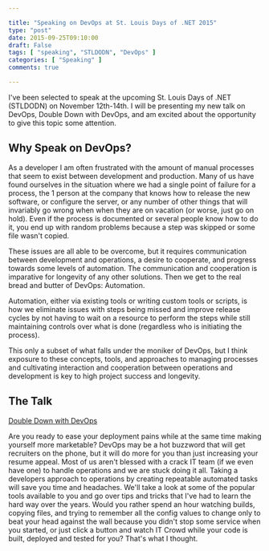 ```yaml
---

title: "Speaking on DevOps at St. Louis Days of .NET 2015"
type: "post"
date: 2015-09-25T09:10:00
draft: False
tags: [ "speaking", "STLDODN", "DevOps" ]
categories: [ "Speaking" ]
comments: true

---
```


<p>I've been selected to speak at the upcoming St. Louis Days of .NET (STLDODN) on November 12th-14th. I will be presenting my new talk on DevOps, Double Down with DevOps, and am excited about the opportunity to give this topic some attention. </p>  <h2>Why Speak on DevOps?</h2>  <p>As a developer I am often frustrated with the amount of manual processes that seem to exist between development and production. Many of us have found ourselves in the situation where we had a single point of failure for a process, the 1 person at the company that knows how to release the new software, or configure the server, or any number of other things that will invariably go wrong when when they are on vacation (or worse, just go on hold). Even if the process is documented or several people know how to do it, you end up with random problems because a step was skipped or some file wasn't copied.</p>  <p>These issues are all able to be overcome, but it requires communication between development and operations, a desire to cooperate, and progress towards some levels of automation. The communication and cooperation is imparative for longevity of any other solutions. Then we get to the real bread and butter of DevOps: Automation.</p>  <p>Automation, either via existing tools or writing custom tools or scripts, is how we eliminate issues with steps being missed and improve release cycles by not having to wait on a resource to perform the steps while still maintaining controls over what is done (regardless who is initiating the process).</p>  <p>This only a subset of what falls under the moniker of DevOps, but I think exposure to these concepts, tools, and approaches to managing processes and cultivating interaction and cooperation between operations and development is key to high project success and longevity.</p>  <h2>The Talk</h2>  <p><a href="http://stldodn.com/2015/Sessions/1513" target="_blank">Double Down with DevOps</a></p>  <p>Are you ready to ease your deployment pains while at the same time making yourself more marketable? DevOps may be a hot buzzword that will get recruiters on the phone, but it will do more for you than just increasing your resume appeal. Most of us aren't blessed with a crack IT team (if we even have one) to handle operations and we are stuck doing it all. Taking a developers approach to operations by creating repeatable automated tasks will save you time and headaches. We'll take a look at some of the popular tools available to you and go over tips and tricks that I've had to learn the hard way over the years. Would you rather spend an hour watching builds, copying files, and trying to remember all the config values to change only to beat your head against the wall because you didn't stop some service when you started, or just click a button and watch IT Crowd while your code is built, deployed and tested for you? That's what I thought.</p>
